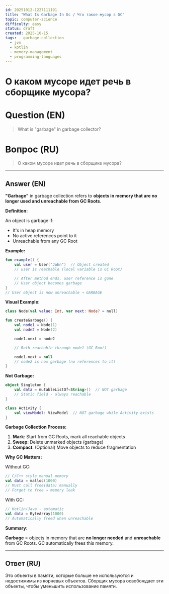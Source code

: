 ```yaml
---
id: 20251012-1227111191
title: "What Is Garbage In Gc / Что такое мусор в GC"
topic: computer-science
difficulty: easy
status: draft
created: 2025-10-15
tags: - garbage-collection
  - jvm
  - kotlin
  - memory-management
  - programming-languages
---
```

# О каком мусоре идет речь в сборщике мусора?

# Question (EN)
> What is "garbage" in garbage collector?

# Вопрос (RU)
> О каком мусоре идет речь в сборщике мусора?

---

## Answer (EN)

**"Garbage"** in garbage collection refers to **objects in memory that are no longer used and unreachable from GC Roots**.

**Definition:**

An object is garbage if:
- It's in heap memory
- No active references point to it
- Unreachable from any GC Root

**Example:**

```kotlin
fun example() {
    val user = User("John")  // Object created
    // user is reachable (local variable is GC Root)

    // After method ends, user reference is gone
    // User object becomes garbage
}
// User object is now unreachable → GARBAGE
```

**Visual Example:**

```kotlin
class Node(val value: Int, var next: Node? = null)

fun createGarbage() {
    val node1 = Node(1)
    val node2 = Node(2)

    node1.next = node2

    // Both reachable through node1 (GC Root)

    node1.next = null
    // node2 is now garbage (no references to it)
}
```

**Not Garbage:**

```kotlin
object Singleton {
    val data = mutableListOf<String>()  // NOT garbage
    // Static field - always reachable
}

class Activity {
    val viewModel: ViewModel  // NOT garbage while Activity exists
}
```

**Garbage Collection Process:**

1. **Mark**: Start from GC Roots, mark all reachable objects
2. **Sweep**: Delete unmarked objects (garbage)
3. **Compact**: (Optional) Move objects to reduce fragmentation

**Why GC Matters:**

Without GC:
```kotlin
// C/C++ style manual memory
val data = malloc(1000)
// Must call free(data) manually
// Forget to free → memory leak
```

With GC:
```kotlin
// Kotlin/Java - automatic
val data = ByteArray(1000)
// Automatically freed when unreachable
```

**Summary:**

**Garbage** = objects in memory that are **no longer needed** and **unreachable** from GC Roots. GC automatically frees this memory.

---

## Ответ (RU)

Это объекты в памяти, которые больше не используются и недостижимы из корневых объектов. Сборщик мусора освобождает эти объекты, чтобы уменьшить использование памяти.

